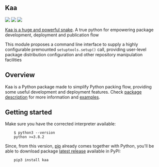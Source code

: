 ## Kaa
[![](https://img.shields.io/pypi/pyversions/Kaa.svg)](https://pypi.org/project/Kaa/)
[![](https://img.shields.io/github/license/artu-hnrq/Kaa.svg)](https://github.com/artu-hnrq/Kaa/blob/jungle/LICENSE)
[![](https://img.shields.io/pypi/v/Kaa.svg)](https://pypi.org/project/Kaa/)

[Kaa is a huge and powerful snake](https://en.wikipedia.org/wiki/Kaa). A true python for empowering package development, deployment and publication flow 

 This module proposes a command line interface to supply a highly configurable premounted `setuptools.setup()` call, providing user-level package distribution configuration and other repository manipulation facilities

## Overview
Kaa is a Python package made to simplify Python packing flow, providing some useful development and deployment features. Check [package description](DESCRIPTION.md#kaa) for more information and [examples](DESCRIPTION.md#Example).

## Getting started
Make sure you have the corrected interpreter available:

        $ python3 --version
        python >=3.8.2

Since, from this version, [pip](https://pip.pypa.io/en/stable/installing/) already comes together with Python, you'll be able to download package [latest release](https://pypi.org/project/{name}) available in PyPI:

        pip3 install kaa